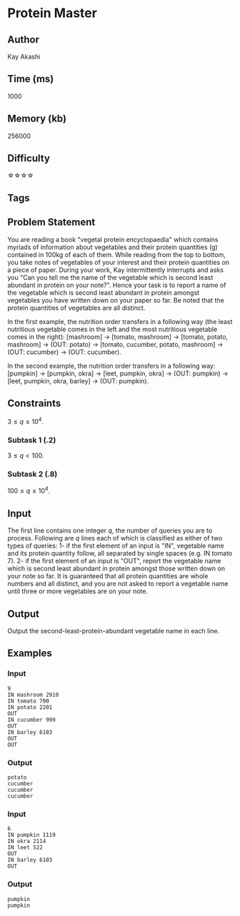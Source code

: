 # Protein Master

## Author

Kay Akashi

## Time (ms)

1000

## Memory (kb)

256000

## Difficulty

☆☆☆☆

## Tags

## Problem Statement 

You are reading a book "vegetal protein encyclopaedia" which contains myriads of information about vegetables and their protein quantities (g) contained in $100$kg of each of them. While reading from the top to bottom, you take notes of vegetables of your interest and their protein quantities on a piece of paper. During your work, Kay intermittently interrupts and asks you "Can you tell me the name of the vegetable which is second least abundant in protein on your note?". Hence your task is to report a name of the vegetable which is second least abundant in protein amongst vegetables you have written down on your paper so far. Be noted that the protein quantities of vegetables are all distinct.

In the first example, the nutrition order transfers in a following way (the least nutritious vegetable comes in the left and the most nutritious vegetable comes in the right): [mashroom] → [tomato, mashroom] → [tomato, potato, mashroom] → (OUT: potato) → [tomato, cucumber, potato, mashroom] → (OUT: cucumber) → (OUT: cucumber).

In the second example, the nutrition order transfers in a following way: [pumpkin] → [pumpkin, okra] → [leet, pumpkin, okra] → (OUT: pumpkin) → [leet, pumpkin, okra, barley] → (OUT: pumpkin).

## Constraints

$3 \leq q \leq 10^{4}$. 

### Subtask 1 (.2)

$3 \leq q \lt 100$.

### Subtask 2 (.8)

$100 \leq q \leq 10^{4}$.

## Input

The first line contains one integer $q$, the number of queries you are to process.
Following are $q$ lines each of which is classified as either of two types of queries:
$1$- if the first element of an input is "IN", vegetable name and its protein quantity follow, all separated by single spaces (e.g. IN tomato $7$).
$2$- if the first element of an input is "OUT", report the vegetable name which is second least abundant in protein amongst those written down on your note so far.
It is guaranteed that all protein quantities are whole numbers and all distinct, and you are not asked to report a vegetable name until three or more vegetables are on your note.


## Output

Output the second-least-protein-abundant vegetable name in each line.

## Examples

### Input 

```
9
IN mashroom 2910
IN tomato 700
IN potato 2201
OUT
IN cucumber 999
OUT
IN barley 6103
OUT
OUT
```

### Output

```
potato
cucumber
cucumber 
cucumber
```

### Input

```
6
IN pumpkin 1119
IN okra 2114
IN leet 522
OUT
IN barley 6103
OUT
```

### Output
```
pumpkin
pumpkin
```
